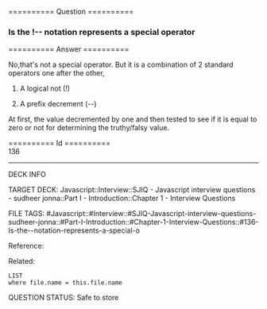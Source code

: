 ========== Question ==========  

### Is the !-- notation represents a special operator  

========== Answer ==========  

No,that's not a special operator. But it is a combination of 2 standard operators one after the other,

1. A logical not (!)

2. A prefix decrement (--)

At first, the value decremented by one and then tested to see if it is equal to zero or not for determining the truthy/falsy value.

========== Id ==========  
136

---

DECK INFO

TARGET DECK: Javascript::Interview::SJIQ - Javascript interview questions - sudheer jonna::Part I - Introduction::Chapter 1 - Interview Questions

FILE TAGS: #Javascript::#Interview::#SJIQ-Javascript-interview-questions-sudheer-jonna::#Part-I-Introduction::#Chapter-1-Interview-Questions::#136-Is-the--notation-represents-a-special-o

Reference:

Related:

```dataview
LIST
where file.name = this.file.name
```

QUESTION STATUS: Safe to store

